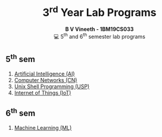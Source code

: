 <div align="center">
  <h1> 3<sup>rd</sup> Year Lab Programs </h1>
  <strong>B V Vineeth - 1BM19CS033</strong><br>
  💻 5<sup>th</sup> and 6<sup>th</sup> semester lab programs
</div>

## 5<sup>th</sup> sem

<div>
  <ol>
    <li><a href="https://github.com/vinsdragonis/3rd-year-labs/tree/main/AI">Artificial Intelligence (AI)</a></li>
    <li><a href="https://github.com/vinsdragonis/3rd-year-labs/tree/main/CN">Computer Networks (CN)</a></li>
    <li><a href="https://github.com/vinsdragonis/3rd-year-labs/tree/main/USP">Unix Shell Programming (USP)</a></li>
    <li><a href="https://github.com/vinsdragonis/3rd-year-labs/tree/main/IoT">Internet of Things (IoT)</a></li>
  </ol>
</div>

## 6<sup>th</sup> sem

<div>
  <ol>
    <li><a href="https://github.com/vinsdragonis/3rd-year-labs/tree/main/ML">Machine Learning (ML)</a></li>
  </ol>
</div>

